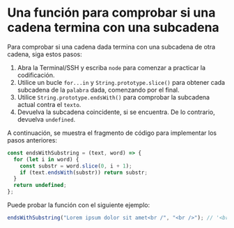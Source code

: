 # Una función para comprobar si una cadena termina con una subcadena

Para comprobar si una cadena dada termina con una subcadena de otra cadena, siga estos pasos:

1. Abra la Terminal/SSH y escriba `node` para comenzar a practicar la codificación.
2. Utilice un bucle `for...in` y `String.prototype.slice()` para obtener cada subcadena de la `palabra` dada, comenzando por el final.
3. Utilice `String.prototype.endsWith()` para comprobar la subcadena actual contra el `texto`.
4. Devuelva la subcadena coincidente, si se encuentra. De lo contrario, devuelva `undefined`.

A continuación, se muestra el fragmento de código para implementar los pasos anteriores:

```js
const endsWithSubstring = (text, word) => {
  for (let i in word) {
    const substr = word.slice(0, i + 1);
    if (text.endsWith(substr)) return substr;
  }
  return undefined;
};
```

Puede probar la función con el siguiente ejemplo:

```js
endsWithSubstring("Lorem ipsum dolor sit amet<br /", "<br />"); // '<br /'
```

